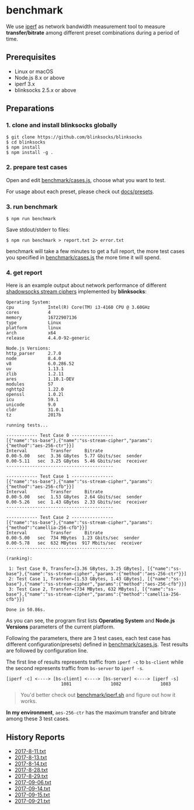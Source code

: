 # benchmark

We use [iperf](https://en.wikipedia.org/wiki/Iperf) as network bandwidth measurement tool to measure **transfer/bitrate** among different preset combinations during a period of time.

## Prerequisites

* Linux or macOS
* Node.js 8.x or above
* iperf 3.x
* blinksocks 2.5.x or above

## Preparations

### 1. clone and install blinksocks globally

```
$ git clone https://github.com/blinksocks/blinksocks
$ cd blinksocks
$ npm install
$ npm install -g .
```

### 2. prepare test cases

Open and edit [benchmark/cases.js], choose what you want to test.

For usage about each preset, please check out [docs/presets].

### 3. run benchmark

```
$ npm run benchmark
```

Save stdout/stderr to files:

```
$ npm run benchmark > report.txt 2> error.txt
```

benchmark will take a few minutes to get a full report, the more test cases you specified in [benchmark/cases.js] the more time it will spend.

### 4. get report

Here is an example output about network performance of different [shadowsocks stream ciphers] implemented by **blinksocks**:

```
Operating System:
cpu             Intel(R) Core(TM) i3-4160 CPU @ 3.60GHz
cores           4
memory          16722907136
type            Linux
platform        linux
arch            x64
release         4.4.0-92-generic

Node.js Versions:
http_parser     2.7.0
node            8.4.0
v8              6.0.286.52
uv              1.13.1
zlib            1.2.11
ares            1.10.1-DEV
modules         57
nghttp2         1.22.0
openssl         1.0.2l
icu             59.1
unicode         9.0
cldr            31.0.1
tz              2017b

running tests...

------------ Test Case 0 ----------------
[{"name":"ss-base"},{"name":"ss-stream-cipher","params":{"method":"aes-256-ctr"}}]
Interval         Transfer     Bitrate
0.00-5.00   sec  3.36 GBytes  5.77 Gbits/sec  sender
0.00-5.11   sec  3.25 GBytes  5.46 Gbits/sec  receiver
-----------------------------------------

------------ Test Case 1 ----------------
[{"name":"ss-base"},{"name":"ss-stream-cipher","params":{"method":"aes-256-cfb"}}]
Interval         Transfer     Bitrate
0.00-5.00   sec  1.53 GBytes  2.64 Gbits/sec  sender
0.00-5.26   sec  1.43 GBytes  2.33 Gbits/sec  receiver
-----------------------------------------

------------ Test Case 2 ----------------
[{"name":"ss-base"},{"name":"ss-stream-cipher","params":{"method":"camellia-256-cfb"}}]
Interval         Transfer     Bitrate
0.00-5.00   sec  734 MBytes  1.23 Gbits/sec  sender
0.00-5.78   sec  632 MBytes  917 Mbits/sec  receiver
-----------------------------------------

(ranking):

 1: Test Case 0, Transfer=[3.36 GBytes, 3.25 GBytes], [{"name":"ss-base"},{"name":"ss-stream-cipher","params":{"method":"aes-256-ctr"}}]
 2: Test Case 1, Transfer=[1.53 GBytes, 1.43 GBytes], [{"name":"ss-base"},{"name":"ss-stream-cipher","params":{"method":"aes-256-cfb"}}]
 3: Test Case 2, Transfer=[734 MBytes, 632 MBytes], [{"name":"ss-base"},{"name":"ss-stream-cipher","params":{"method":"camellia-256-cfb"}}]

Done in 50.86s.
```

As you can see, the program first lists **Operating System** and **Node.js Versions** parameters of the current platform.

Following the parameters, there are 3 test cases, each test case has different configuration(presets) defined in [benchmark/cases.js]. Test results are followed by configuration line.

The first line of results represents traffic from `iperf -c` to `bs-client` while the second represents traffic from `bs-server` to `iperf -s`.

```
[iperf -c] <----> [bs-client] <----> [bs-server] <----> [iperf -s]
                     1081               1082               1083
```

> You'd better check out [benchmark/iperf.sh] and figure out how it works.

**In my environment**, `aes-256-ctr` has the maximum transfer and bitrate among these 3 test cases.

## History Reports

* [2017-8-11.txt](../../benchmark/reports/2017-8-11.txt)
* [2017-8-13.txt](../../benchmark/reports/2017-8-13.txt)
* [2017-8-14.txt](../../benchmark/reports/2017-8-14.txt)
* [2017-8-28.txt](../../benchmark/reports/2017-8-28.txt)
* [2017-8-29.txt](../../benchmark/reports/2017-8-29.txt)
* [2017-09-06.txt](../../benchmark/reports/2017-09-06.txt)
* [2017-09-14.txt](../../benchmark/reports/2017-09-14.txt)
* [2017-09-15.txt](../../benchmark/reports/2017-09-15.txt)
* [2017-09-21.txt](../../benchmark/reports/2017-09-21.txt)

[benchmark/cases.js]: ./cases.js
[benchmark/iperf.sh]: ./iperf.sh
[docs/presets]: ../docs/presets
[shadowsocks stream ciphers]: https://shadowsocks.org/en/spec/Stream-Ciphers.html
